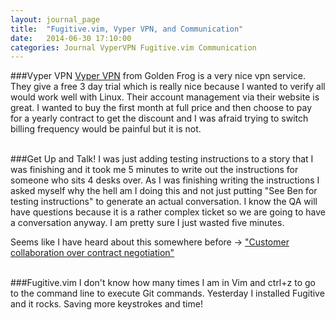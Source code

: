 ```yaml
---
layout: journal_page
title:  "Fugitive.vim, Vyper VPN, and Communication"
date:   2014-06-30 17:10:00
categories: Journal VyperVPN Fugitive.vim Communication
---
```


###Vyper VPN
[Vyper VPN](http://www.goldenfrog.com/vyprvpn) from Golden Frog is a very nice vpn service. They give a free 3 day trial which is really nice because I wanted to verify all would work well with Linux. Their account management via their website is great. I wanted to buy the first month at full price and then choose to pay for a yearly contract to get the discount and I was afraid trying to switch billing frequency would be painful but it is not.

<br/> 
###Get Up and Talk!
I was just adding testing instructions to a story that I was finishing and it took me 5 minutes to write out the instructions for someone who sits 4 desks over. As I was finishing writing the instructions I asked myself why the hell am I doing this and not just putting "See Ben for testing instructions" to generate an actual conversation. I know the QA will have questions because it is a rather complex ticket so we are going to have a conversation anyway. I am pretty sure I just wasted five minutes. 

Seems like I have heard about this somewhere before -> ["Customer collaboration over contract negotiation"](http://agilemanifesto.org/)

<br/>
###Fugitive.vim
I don't know how many times I am in Vim and ctrl+z to go to the command line to execute Git commands. Yesterday I installed Fugitive and it rocks. Saving more keystrokes and time!
